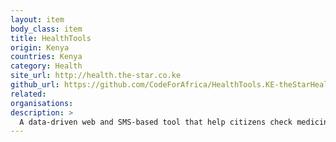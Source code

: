 ```yaml
---
layout: item
body_class: item
title: HealthTools
origin: Kenya
countries: Kenya
category: Health
site_url: http://health.the-star.co.ke
github_url: https://github.com/CodeForAfrica/HealthTools.KE-theStarHealth
related: 
organisations: 
description: >
  A data-driven web and SMS-based tool that help citizens check medicine prices, whether a medical facility accepts the public health insurance card, and whether or not a medical practitioner is licensed.
---
```

